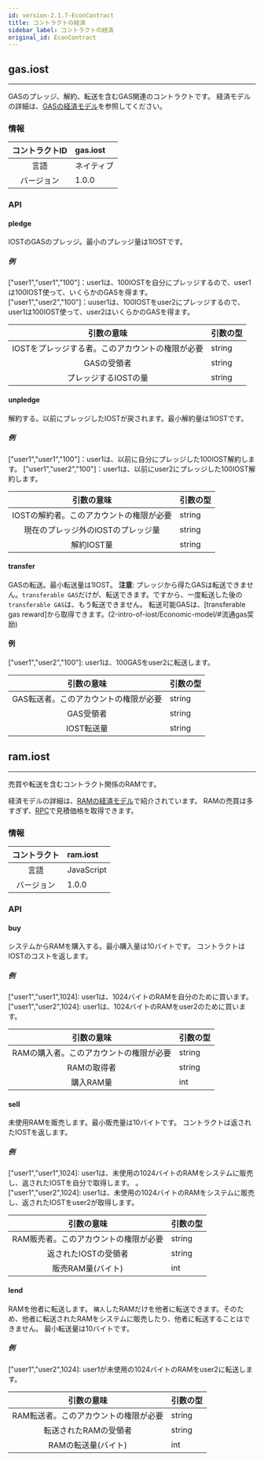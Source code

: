 ```yaml
---
id: version-2.1.7-EconContract
title: コントラクトの経済
sidebar_label: コントラクトの経済
original_id: EconContract
---
```


## gas.iost
---

GASのプレッジ、解約、転送を含むGAS関連のコントラクトです。
経済モデルの詳細は、[GASの経済モデル](2-intro-of-iost/Economic-model.md#gas奖励)を参照してください。

### 情報
| コントラクトID | gas.iost |
| :----: | :------ |
| 言語 | ネイティブ |
| バージョン | 1.0.0 |

### API

#### pledge
IOSTのGASのプレッジ。最小のプレッジ量は1IOSTです。      
##### 例
\["user1","user1","100"\]：user1は、100IOSTを自分にプレッジするので、user1は100IOST使って、いくらかのGASを得ます。   
\["user1","user2","100"\]：uuser1は、100IOSTをuser2にプレッジするので、user1は100IOST使って、user2はいくらかのGASを得ます。

| 引数の意味 | 引数の型 |
| :----: | :------ |
| IOSTをプレッジする者。このアカウントの権限が必要 | string |
| GASの受領者 | string |
| プレッジするIOSTの量 | string |

#### unpledge
解約する。以前にプレッジしたIOSTが戻されます。最小解約量は1IOSTです。
##### 例
\["user1","user1","100"\]：user1は、以前に自分にプレッジした100IOST解約します。
\["user1","user2","100"\]：user1は、以前にuser2にプレッジした100IOST解約します。

| 引数の意味 | 引数の型 |
| :----: | :------ |
| IOSTの解約者。このアカウントの権限が必要 | string |
| 現在のプレッジ外のIOSTのプレッジ量 | string |
| 解約IOST量 | string | 



#### transfer
GASの転送。最小転送量は1IOST。
__注意__: プレッジから得たGASは転送できません。`transferable GAS`だけが、転送できます。ですから、一度転送した後の`transferable GAS`は、もう転送できません。
転送可能GASは、[transferable gas reward]から取得できます。(2-intro-of-iost/Economic-model/#流通gas奖励)

#### 例
\["user1","user2","100"\]: user1は、100GASをuser2に転送します。
 

| 引数の意味 | 引数の型 |
| :----: | :------ |
| GAS転送者。このアカウントの権限が必要 | string |
| GAS受領者| string |
| IOST転送量 | string |

## ram.iost
---
売買や転送を含むコントラクト関係のRAMです。
   
経済モデルの詳細は、[RAMの経済モデル](2-intro-of-iost/Economic-model.md#资源)で紹介されています。
RAMの売買は多すぎず、[RPC](6-reference/API.md#getraminfo)で見積価格を取得できます。

### 情報
| コントラクト | ram.iost |
| :----: | :------ |
| 言語 | JavaScript |
| バージョン | 1.0.0 |

### API

#### buy
システムからRAMを購入する。最小購入量は10バイトです。
コントラクトはIOSTのコストを返します。
##### 例
\["user1","user1",1024\]:  user1は、1024バイトのRAMを自分のために買います。   
\["user1","user2",1024\]:  user1は、1024バイトのRAMをuser2のために買います。   

| 引数の意味 | 引数の型 |
| :----: | :------ |
| RAMの購入者。このアカウントの権限が必要 | string |
| RAMの取得者| string |
| 購入RAM量 | int |

#### sell
未使用RAMを販売します。最小販売量は10バイトです。
コントラクトは返されたIOSTを返します。
##### 例
\["user1","user1",1024\]:  user1は、未使用の1024バイトのRAMをシステムに販売し、返されたIOSTを自分で取得します。
。  
\["user1","user2",1024\]:  user1は、未使用の1024バイトのRAMをシステムに販売し、返されたIOSTをuser2が取得します。

| 引数の意味 | 引数の型 |
| :----: | :------ |
| RAM販売者。このアカウントの権限が必要 | string |
| 返されたIOSTの受領者 | string |
| 販売RAM量(バイト) | int |

#### lend
RAMを他者に転送します。
`購入`したRAMだけを他者に転送できます。そのため、他者に転送されたRAMをシステムに販売したり、他者に転送することはできません。
最小転送量は10バイトです。

##### 例
\["user1","user2",1024\]: user1が未使用の1024バイトのRAMをuser2に転送します。

| 引数の意味 | 引数の型 |
| :----: | :------ |
| RAM転送者。このアカウントの権限が必要 | string |
| 転送されたRAMの受領者| string |
| RAMの転送量(バイト) | int |


